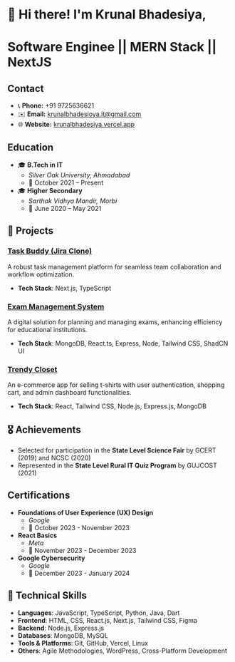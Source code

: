 # 👋 Hi there! I'm Krunal Bhadesiya, 
# Software Enginee || MERN Stack || NextJS 

## Contact
- 📞 **Phone:** +91 9725636621
- ✉️ **Email:** krunalbhadesioya.it@gmail.com
- 🌐 **Website:** [krunalbhadesiya.vercel.app](https://krunalbhadesiya.vercel.app/)

## Education
- 🎓 **B.Tech in IT**
  - *Silver Oak University, Ahmadabad*
  - 📍 October 2021 – Present
- 🎓 **Higher Secondary**
  - *Sarthak Vidhya Mandir, Morbi*
  - 📍 June 2020 – May 2021



## 📂 Projects  

### [Task Buddy (Jira Clone)](https://github.com/krunalbhadesiya/task-buddy)  
A robust task management platform for seamless team collaboration and workflow optimization.  
- **Tech Stack**: Next.js, TypeScript  

### [Exam Management System](https://github.com/krunalbhadesiya/exam-management-system-frontend)  
A digital solution for planning and managing exams, enhancing efficiency for educational institutions.  
- **Tech Stack**: MongoDB, React.ts, Express, Node, Tailwind CSS, ShadCN UI  

### [Trendy Closet](https://trendy-closet.vercel.app)  
An e-commerce app for selling t-shirts with user authentication, shopping cart, and admin dashboard functionalities.  
- **Tech Stack**: React, Tailwind CSS, Node.js, Express.js, MongoDB  



## 🎖️ Achievements  

- Selected for participation in the **State Level Science Fair** by GCERT (2019) and NCSC (2020)  
- Represented in the **State Level Rural IT Quiz Program** by GUJCOST (2021)  

## Certifications
- **Foundations of User Experience (UX) Design**
  - *Google*
  - 📅 October 2023 - November 2023
- **React Basics**
  - *Meta*
  - 📅 November 2023 - December 2023
- **Google Cybersecurity**
  - *Google*
  - 📅 December 2023 - January 2024


## 🔧 Technical Skills  

- **Languages**: JavaScript, TypeScript, Python, Java, Dart  
- **Frontend**: HTML, CSS, React.js, Next.js, Tailwind CSS, Figma  
- **Backend**: Node.js, Express.js  
- **Databases**: MongoDB, MySQL  
- **Tools & Platforms**: Git, GitHub, Vercel, Linux  
- **Others**: Agile Methodologies, WordPress, Cross-Platform Development  
